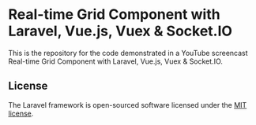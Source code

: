 # Real-time Grid Component with Laravel, Vue.js, Vuex & Socket.IO

This is the repository for the code demonstrated in a YouTube screencast Real-time Grid Component with Laravel, Vue.js, Vuex & Socket.IO.

## License

The Laravel framework is open-sourced software licensed under the [MIT license](http://opensource.org/licenses/MIT).
